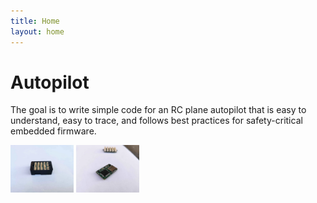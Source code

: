 ```yaml
---
title: Home
layout: home
---
```


# Autopilot

The goal is to write simple code for an RC plane autopilot that is easy to understand, easy to trace, and follows best practices for safety-critical embedded firmware.

<p float="left">
  <img src="images/enclosure.webp" width="20%"/>
  <img src="images/mainboard.webp" width="20%"/>
</p>
